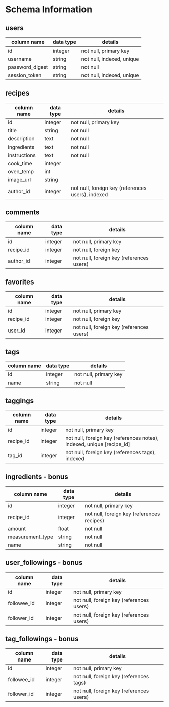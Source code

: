# Schema Information

## users
column name     | data type | details
----------------|-----------|-----------------------
id              | integer   | not null, primary key
username        | string    | not null, indexed, unique
password_digest | string    | not null
session_token   | string    | not null, indexed, unique

## recipes
column name | data type | details
------------|-----------|-----------------------
id          | integer   | not null, primary key
title       | string    | not null
description | text      | not null
ingredients | text | not null
instructions | text      | not null
cook_time | integer |
oven_temp | int |
image_url| string |
author_id   | integer   | not null, foreign key (references users), indexed

## comments
column name | data type | details
------------|-----------|-----------------------
id          | integer   | not null, primary key
recipe_id     | integer   | not null, foreign key
author_id     | integer   | not null, foreign key (references users)

## favorites
column name | data type | details
------------|-----------|-----------------------
id          | integer   | not null, primary key
recipe_id     | integer   | not null, foreign key
user_id     | integer   | not null, foreign key (references users)

## tags
column name | data type | details
------------|-----------|-----------------------
id          | integer   | not null, primary key
name        | string    | not null

## taggings
column name | data type | details
------------|-----------|-----------------------
id          | integer   | not null, primary key
recipe_id     | integer   | not null, foreign key (references notes), indexed, unique [recipe_id]
tag_id      | integer   | not null, foreign key (references tags), indexed

## ingredients - bonus
column name | data type | details
------------|-----------|-----------------------
id          | integer   | not null, primary key
recipe_id     | integer   | not null, foreign key (references recipes)
amount | float | not null
measurement_type | string | not null
name | string | not null

## user_followings - bonus
column name | data type | details
------------|-----------|-----------------------
id          | integer   | not null, primary key
followee_id     | integer   | not null, foreign key (references users)
follower_id     | integer   | not null, foreign key (references users)

## tag_followings - bonus
column name | data type | details
------------|-----------|-----------------------
id          | integer   | not null, primary key
followee_id     | integer   | not null, foreign key (references tags)
follower_id     | integer   | not null, foreign key (references users)
